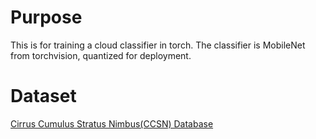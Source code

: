 # Purpose
This is for training a cloud classifier in torch. The classifier is MobileNet from torchvision, quantized for deployment.

# Dataset
[Cirrus Cumulus Stratus Nimbus(CCSN) Database](https://github.com/upuil/CCSN-Database)

